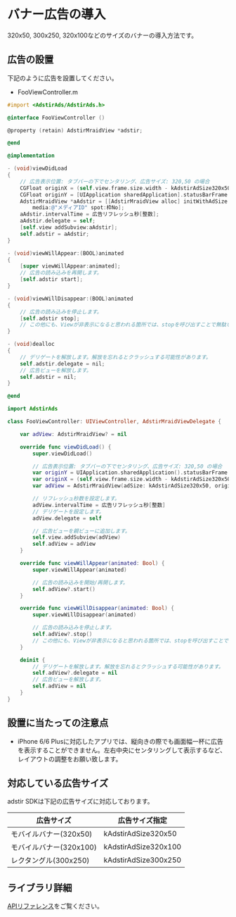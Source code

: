 # バナー広告の導入

320x50, 300x250, 320x100などのサイズのバナーの導入方法です。

## 広告の設置

下記のように広告を設置してください。

* FooViewController.m

```objective-c tab=
#import <AdstirAds/AdstirAds.h>

@interface FooViewController ()

@property (retain) AdstirMraidView *adstir;

@end

@implementation

- (void)viewDidLoad
{
    // 広告表示位置: タブバーの下でセンタリング、広告サイズ: 320,50 の場合
    CGFloat originX = (self.view.frame.size.width - kAdstirAdSize320x50.size.width) / 2;
    CGFloat originY = [UIApplication sharedApplication].statusBarFrame.size.height;
    AdstirMraidView *aAdstir = [[AdstirMraidView alloc] initWithAdSize:kAdstirAdSize320x50 origin:CGPointMake(originX, originY)
        media:@"メディアID" spot:枠No];
    aAdstir.intervalTime = 広告リフレッシュ秒[整数];
    aAdstir.delegate = self;
    [self.view addSubview:aAdstir];
    self.adstir = aAdstir;
}

- (void)viewWillAppear:(BOOL)animated
{
    [super viewWillAppear:animated];
    // 広告の読み込みを再開します。
    [self.adstir start];
}

- (void)viewWillDisappear:(BOOL)animated
{
    // 広告の読み込みを停止します。
    [self.adstir stop];
    // この他にも、Viewが非表示になると思われる箇所では、stopを呼び出すことで無駄なインプレッションが発生しません。
}

- (void)dealloc
{
    // デリゲートを解放します。解放を忘れるとクラッシュする可能性があります。
    self.adstir.delegate = nil;
    // 広告ビューを解放します。
    self.adstir = nil;
}

@end
```

``` swift tab=
import AdstirAds

class FooViewController: UIViewController, AdstirMraidViewDelegate {

    var adView: AdstirMraidView? = nil

    override func viewDidLoad() {
        super.viewDidLoad()

        // 広告表示位置: タブバーの下でセンタリング、広告サイズ: 320,50 の場合
        var originY = UIApplication.sharedApplication().statusBarFrame.size.height
        var originX = (self.view.frame.size.width - kAdstirAdSize320x50.size.width) / 2
        var adView = AdstirMraidView(adSize: kAdstirAdSize320x50, origin: CGPointMake(originX, originY), media: "メディアID", spot: 枠No)

        // リフレッシュ秒数を設定します。
        adView.intervalTime = 広告リフレッシュ秒[整数]
        // デリゲートを設定します。
        adView.delegate = self

        // 広告ビューを親ビューに追加します。
        self.view.addSubview(adView)
        self.adView = adView
    }

    override func viewWillAppear(animated: Bool) {
        super.viewWillAppear(animated)

        // 広告の読み込みを開始/再開します。
        self.adView?.start()
    }

    override func viewWillDisappear(animated: Bool) {
        super.viewWillDisappear(animated)

        // 広告の読み込みを停止します。
        self.adView?.stop()
        // この他にも、Viewが非表示になると思われる箇所では、stopを呼び出すことで無駄なインプレッションが発生しません。
    }

    deinit {
        // デリゲートを解放します。解放を忘れるとクラッシュする可能性があります。
        self.adView?.delegate = nil
        // 広告ビューを解放します。
        self.adView = nil
    }
}
```

## 設置に当たっての注意点

- iPhone 6/6 Plusに対応したアプリでは、縦向きの際でも画面幅一杯に広告を表示することができません。左右中央にセンタリングして表示するなど、レイアウトの調整をお願い致します。

## 対応している広告サイズ

adstir SDKは下記の広告サイズに対応しております。

広告サイズ| 広告サイズ指定
---|---
モバイルバナー(320x50)| kAdstirAdSize320x50
モバイルバナー(320x100)|kAdstirAdSize320x100
レクタングル(300x250)| kAdstirAdSize300x250

## ライブラリ詳細

[APIリファレンス](../api/index.md#バナー広告)をご覧ください。
